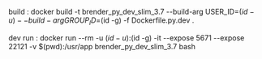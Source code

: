 build : 
docker build -t brender_py_dev_slim_3.7 --build-arg USER_ID=$(id -u) --build-arg GROUP_ID=$(id -g) -f Dockerfile.py.dev .



dev run : 
docker run --rm -u $(id -u):$(id -g) -it --expose 5671 --expose 22121 -v $(pwd):/usr/app brender_py_dev_slim_3.7 bash